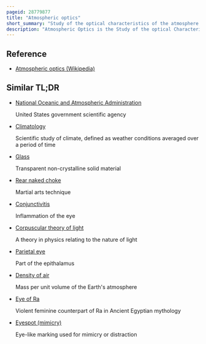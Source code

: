 ```yaml
---
pageid: 28779877
title: "Atmospheric optics"
short_summary: "Study of the optical characteristics of the atmosphere or products of atmospheric processes"
description: "Atmospheric Optics is the Study of the optical Characteristics of the Atmosphere or the Products of atmospheric Processes. . . . Temporal and spatial Resolutions beyond those discernible with the naked Eye'. Meteorological Optics is a Part of atmospheric Optics devoted to the Study of Patterns observable with the naked Eye. However the Terms are sometimes used interchangeably."
---
```


## Reference

- [Atmospheric optics (Wikipedia)](https://en.wikipedia.org/?curid=28779877)

## Similar TL;DR

- [National Oceanic and Atmospheric Administration](/tldr/en/national-oceanic-and-atmospheric-administration)

  United States government scientific agency

- [Climatology](/tldr/en/climatology)

  Scientific study of climate, defined as weather conditions averaged over a period of time

- [Glass](/tldr/en/glass)

  Transparent non-crystalline solid material

- [Rear naked choke](/tldr/en/rear-naked-choke)

  Martial arts technique

- [Conjunctivitis](/tldr/en/conjunctivitis)

  Inflammation of the eye

- [Corpuscular theory of light](/tldr/en/corpuscular-theory-of-light)

  A theory in physics relating to the nature of light

- [Parietal eye](/tldr/en/parietal-eye)

  Part of the epithalamus

- [Density of air](/tldr/en/density-of-air)

  Mass per unit volume of the Earth's atmosphere

- [Eye of Ra](/tldr/en/eye-of-ra)

  Violent feminine counterpart of Ra in Ancient Egyptian mythology

- [Eyespot (mimicry)](/tldr/en/eyespot-mimicry)

  Eye-like marking used for mimicry or distraction
